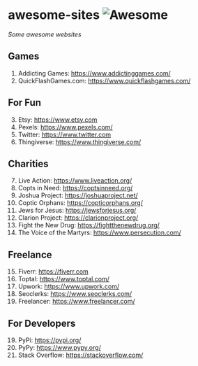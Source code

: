# awesome-sites ![Awesome](https://cdn.rawgit.com/sindresorhus/awesome/d7305f38d29fed78fa85652e3a63e154dd8e8829/media/badge.svg)
*Some awesome websites*

## Games
1. Addicting Games: https://www.addictinggames.com/
2. QuickFlashGames.com: https://www.quickflashgames.com/

## For Fun
3. Etsy: https://www.etsy.com
4. Pexels: https://www.pexels.com/
5. Twitter: https://www.twitter.com
6. Thingiverse: https://www.thingiverse.com/

## Charities
7. Live Action: https://www.liveaction.org/
8. Copts in Need: https://coptsinneed.org/
9. Joshua Project: https://joshuaproject.net/
10. Coptic Orphans: https://copticorphans.org/
11. Jews for Jesus: https://jewsforjesus.org/
12. Clarion Project: https://clarionproject.org/
13. Fight the New Drug: https://fightthenewdrug.org/
14. The Voice of the Martyrs: https://www.persecution.com/

## Freelance
15. Fiverr: https://fiverr.com
16. Toptal: https://www.toptal.com/
17. Upwork: https://www.upwork.com/
18. Seoclerks: https://www.seoclerks.com/
19. Freelancer: https://www.freelancer.com/

## For Developers
19. PyPi: https://pypi.org/  
20. PyPy: https://www.pypy.org/
21. Stack Overflow: https://stackoverflow.com/
